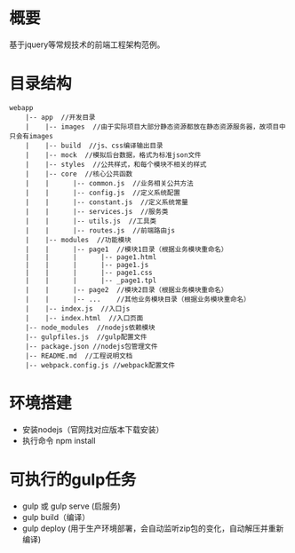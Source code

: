 # 概要
基于jquery等常规技术的前端工程架构范例。

# 目录结构
```
webapp
    |-- app  //开发目录
    |    |-- images  //由于实际项目大部分静态资源都放在静态资源服务器，故项目中只会有images
    |    |-- build  //js、css编译输出目录
    |    |-- mock  //模拟后台数据，格式为标准json文件
    |    |-- styles  //公共样式，和每个模块不相关的样式
    |    |-- core  //核心公共函数
    |    |      |-- common.js  //业务相关公共方法
    |    |      |-- config.js  //定义系统配置
    |    |      |-- constant.js  //定义系统常量
    |    |      |-- services.js  //服务类
    |    |      |-- utils.js  //工具类
    |    |      |-- routes.js  //前端路由js
    |    |-- modules  //功能模块
    |    |      |-- page1  //模块1目录（根据业务模块重命名）
    |    |      |      |-- page1.html
    |    |      |      |-- page1.js
    |    |      |      |-- page1.css
    |    |      |      |-- _page1.tpl
    |    |      |-- page2  //模块2目录（根据业务模块重命名）
    |    |      |-- ...    //其他业务模块目录（根据业务模块重命名）
    |    |-- index.js  //入口js
    |    |-- index.html  //入口页面
    |-- node_modules  //nodejs依赖模块
    |-- gulpfiles.js  //gulp配置文件
    |-- package.json //nodejs包管理文件
    |-- README.md  //工程说明文档
    |-- webpack.config.js //webpack配置文件

```
# 环境搭建
* 安装nodejs（官网找对应版本下载安装） 
* 执行命令 npm install

# 可执行的gulp任务
* gulp 或 gulp serve (启服务)
* gulp build（编译）
* gulp deploy (用于生产环境部署，会自动监听zip包的变化，自动解压并重新编译)
